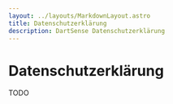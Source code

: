 ```yaml
---
layout: ../layouts/MarkdownLayout.astro
title: Datenschutzerklärung
description: DartSense Datenschutzerklärung
---
```


# Datenschutzerklärung

TODO

<!-- _Last updated March 14, 2023._

### General Information

DartSense (legally Jtd Lab, Inc) is committed to protecting the privacy and
security of the information we collect and to being transparent about the ways
in which we collect and process your information. This statement (the “Privacy
Policy”) sets forth our policies and practices for handling the information we
collect from or about you. It applies to the websites and online services that
we operate and that link to this Privacy Policy (the “Services”).

### Collection of Information

We collect the following categories of information when you use our Services
(including when our mobile applications run on your device):

- Information you provide directly to us: Contact Information, like name and
  email address.

  - Sign-In Information, including your username, password, and site
    registrations.
  - Survey Responses, including feedback, company name, website, location,
    GitHub or Discord usernames, and survey responses.
  - Transaction and Billing Data, including your bank account and payment card
    details (credit card number, expiration date, and credit card security
    code, where needed to complete a transaction) and billing address.
  - Commercial information, including records of products or services
    purchased, obtained, or considered, or other purchasing or consuming
    histories or tendencies.
  - When end-users use apps made with DartSense, we may collect anonymous
    device identifiers, if you are utilizing DartSense's code push service.
  - Correspondence you send to us, such as emails.

- Information we collect automatically. We collect internet, or other electronic
  network activity information automatically from the devices and browsers
  that you use, including your IP address, browser type and operating system
  (including mobile device information, if applicable), errors, performance
  metrics, and webpage and app interactions. We also may collect usage and
  performance statistics from DartSense projects.

We also receive the categories of information described above from other
sources, including from users of our Services and third-party services and
organizations. Without this information, we are not able to provide you with all
the requested services, and any differences in services are related to your
information. We may aggregate or de-identify the information described above.
Aggregated or de-identified data is not subject to this Privacy Policy.

### Disclosure of Information

We are committed to maintaining your trust, and we want you to understand when
and with whom we may share the information we collect.

- Authorized third-party vendors and service providers: We send the information
  you provide directly to us, the information we collect automatically, and
  the information we collect from other sources to services that process data
  for us for business purposes related to providing products or services
  you’ve requested (such as payment processing, analytics, error logging,
  customer interactions, and data processing and storage).
- Business transfers: We may transfer any of the information we collect about
  you if DartSense is acquired by or merged with another company, in
  connection with a substantial corporate transaction (e.g. asset sale,
  initial public offering, or in the unlikely event of bankruptcy).
- Legal purposes: We may disclose any of the information we collect to respond
  to subpoenas, court orders, legal process, law enforcement requests, legal
  claims or government inquiries, and to protect and defend the rights,
  interests, safety, and security of DartSense, our affiliates, users, or the
  public (including responding to illegal activities, suspected fraud,
  situations involving potential threats to the physical safety of any person,
  or violations of our Terms of Service).

Consent: We may share any of the information we collect for any other purposes
disclosed to you at the time we collect the information or pursuant to your
consent.

DartSense does not sell your information to third parties. DartSense does permit
third parties to collect the information described above through our Service and
discloses such information with third parties for business purposes as described
in this Privacy Policy. The information practices of these third parties are not
covered by this Privacy Policy.

### Cookies

DartSense does not use any cookies at this time.

### International Transfers

We may transfer and store your information on servers located outside your
resident jurisdiction. To the extent you are a resident of a country other than
the United States, you consent to the transfer of such data to the United States
for processing by us in accordance with this Privacy Policy.

We do not knowingly collect or sell any information from children, as defined by
applicable law, without parental consent or as otherwise permitted by applicable
law. The website is not directed at children.

### Use of Information and Purpose of Data Processing

Information will be retained only for so long as reasonably necessary for the
purposes set out above, in accordance with applicable laws. We maintain
reasonable security measures to safeguard information from loss, theft
interference, misuse, unauthorized access, disclosure, alteration, or
destruction. We also maintain reasonable procedures to help ensure that such
data is reliable for its intended use and is accurate, complete, and current.

You should understand that no data storage system or transmission of data over
the Internet or any other public network can be guaranteed to be 100 percent
secure, accurate, complete, or current. Please note that information collected
by third parties may not have the same security protections as information you
submit to us, and we are not responsible for protecting the security of such
information. You can see a list of services we use below.

### Data Retention, Security, and Integrity

Information will be retained only for so long as reasonably necessary for the
purposes set out above, in accordance with applicable laws.

We maintain reasonable security measures to safeguard information from loss,
theft interference, misuse, unauthorized access, disclosure, alteration, or
destruction. We also maintain reasonable procedures to help ensure that such
data is reliable for its intended use and is accurate, complete, and
current. You should understand that no data storage system or transmission
of data over the Internet or any other public network can be guaranteed to
be 100 percent secure, accurate, complete, or current. Please note that
information collected by third parties may not have the same security
protections as information you submit to us, and we are not responsible for
protecting the security of such information.

### Changes to the Privacy Policy

DartSense may periodically update this policy. When we update the Privacy
Policy, we will revise the “Effective Date” date above and post the new Privacy
Policy. We recommend that you review the Privacy Policy each time you visit the
Services to stay informed of our privacy practices.

### Questions

Any questions about this Privacy Policy or our practices should be sent to us
via email at privacy@dartsense.com.

# DartSense List of Vendors

- Digital Ocean, USA, Cloud infrastructure for our Website & Services.
- Google, USA, Cloud infrastructure for our Website & Services.
- Stripe, USA, Payment processing
- Mailchimp, USA, Customer interactions
- Discord, USA, Customer support
- GitHub, USA, Code, bug reports, contributions -->

